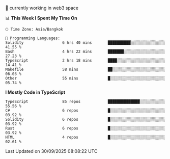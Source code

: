 🔭 currently working in web3 space

<!--START_SECTION:waka-->
📊 **This Week I Spent My Time On** 

```text
🕑︎ Time Zone: Asia/Bangkok

💬 Programming Languages: 
Solidity                 6 hrs 40 mins       ██████████░░░░░░░░░░░░░░░   41.55 % 
Bash                     4 hrs 22 mins       ███████░░░░░░░░░░░░░░░░░░   27.23 % 
TypeScript               2 hrs 18 mins       ████░░░░░░░░░░░░░░░░░░░░░   14.41 % 
Makefile                 58 mins             ██░░░░░░░░░░░░░░░░░░░░░░░   06.03 % 
Other                    55 mins             █░░░░░░░░░░░░░░░░░░░░░░░░   05.74 % 
```

**I Mostly Code in TypeScript** 

```text
TypeScript               85 repos            ██████████████░░░░░░░░░░░   55.56 % 
C#                       6 repos             █░░░░░░░░░░░░░░░░░░░░░░░░   03.92 % 
Solidity                 6 repos             █░░░░░░░░░░░░░░░░░░░░░░░░   03.92 % 
Rust                     6 repos             █░░░░░░░░░░░░░░░░░░░░░░░░   03.92 % 
HTML                     4 repos             █░░░░░░░░░░░░░░░░░░░░░░░░   02.61 % 
```




 Last Updated on 30/09/2025 08:08:22 UTC
<!--END_SECTION:waka-->
